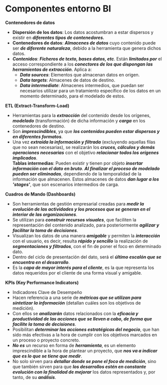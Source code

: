 # Componentes entorno BI

**Contenedores de datos**

* **Dispersión de los datos**: Los datos acostumbran a estar dispersos y existir en _**diferentes tipos de contenedores.**_
* **Contenedores de datos**: _**Almacenes de datos**_ cuyo contenido puede ser _**de diferente naturaleza**_, debido a la herramienta que genera dichos datos.
* _**Contenidos**_: _**Ficheros de texto, bases datos, etc**_. Están _**limitados por**_ el acceso correspondiente a los _**conectores de los que dispongan las herramientas de extracción**_. Aplica a:
  * _**Data sources**_: Elementos que almacenan datos en origen.
  * _**Data targets**_: Almacenes de datos de destino.
  * _**Data intermediate**_: Almacenes intermedios, que puedan ser necesarios utilizar para un tratamiento específico de los datos en un momento determinado, para el modelado de estos.&#x20;

**ETL (Extract-Transform-Load)**

* Herramientas para la _**extracción**_ del contenido desde los orígenes, _**modelado**_ (transformación) de dicha información y _**carga**_ en los contenedores de destino.
* Son _**imprescindibles**_, ya que _**los contenidos pueden estar dispersos y en diferentes formatos**_.
* Una vez _**extraída la información y filtrada**_ (excluyendo aquellas filas que no sean necesarias), se realizarán los _**cruces, cálculos y demás operaciones necesarias**_ con el objetivo _**relacionar todos los orígenes implicados**_.\
  **Tablas intermedias**: Pueden existir y tienen por objeto _**insertar información con el dato en bruto**_. _**Al finalizar el proceso de modelado pueden ser eliminadas**_, dependiendo de la temporalidad de la información que almacenen. Estos almacenes de datos _**dan lugar a los 'stages'**_, que son escenarios intermedios de carga.

**Cuadros de Mando (Dashboards)**

* Son herramientas de gestión empresarial creadas para _**medir la evolución de las actividades y los procesos que se generan en el interior de las organizaciones**_.
* Se utilizan para _**construir recursos visuales**_, que faciliten la representación del contenido analizado, para posteriormente _**agilizar y facilitar la toma de decisiones**_.
* Visualizan los datos de una manera _**amigable**_ y permiten la _**interacción**_ con el usuario, es decir, resulta _**rápido y sencillo**_ la realización de _**segmentaciones y filtrados**_, con el fin de poner el foco en determinado dato.
* Dentro del ciclo de presentación del dato, será el _**último escalón que se encuentra en el desarrollo**_.
* Es la _**capa de mayor interés para el cliente**_, es la que representa los datos requeridos por el cliente de una forma visual y amigable.

**KPIs (Key Performance Indicators)**

* Indicadores Clave de Desempeño
* Hacen referencia a una serie de _**métricas que se utilizan para sintetizar la información**_ (detallan cuáles son los objetivos de medición).
* Con ellos se _**analizarán**_ datos relacionados con la _**eficacia y productividad de las acciones que se lleven a cabo, de forma que facilite la toma de decisiones**_.
* Posibilitan _**determinar las acciones estratégicas del negocio**_, que han sido más efectivas a la hora de cumplir con los objetivos marcados en un proceso o proyecto concreto.
* _**No es**_ un recurso en forma de _**herramienta**_, es un elemento imprescindible a la hora de plantear un proyecto, que _**nos va a indicar que es lo que se tiene que medir**_.
* No solo sirven para _**detallar donde se pone el foco de medición**_, sino que también sirven para que _**los desarrollos estén en constante evolución con la finalidad de mejorar**_ los datos representados y, por tanto, de su _**análisis**_.
